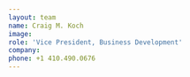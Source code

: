 ```yaml
---
layout: team
name: Craig M. Koch
image:
role: 'Vice President, Business Development'
company:
phone: +1 410.490.0676
---
```



